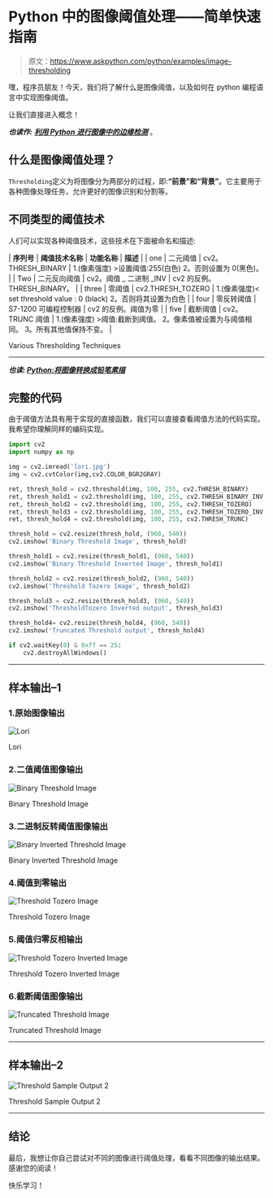 # Python 中的图像阈值处理——简单快速指南

> 原文：<https://www.askpython.com/python/examples/image-thresholding>

嘿，程序员朋友！今天，我们将了解什么是图像阈值，以及如何在 python 编程语言中实现图像阈值。

让我们直接进入概念！

***也读作:*** [***利用 Python 进行图像中的边缘检测***](https://www.askpython.com/python/examples/edge-detection-in-images) 。

## 什么是图像阈值处理？

`Thresholding`定义为将图像分为两部分的过程，即:**“前景”和“背景”**。它主要用于各种图像处理任务，允许更好的图像识别和分割等。

## 不同类型的阈值技术

人们可以实现各种阈值技术，这些技术在下面被命名和描述:

| **序列号** | **阈值技术名称** | **功能名称** | **描述** |
| one | 二元阈值 | cv2。THRESH_BINARY | 1.(像素强度) >设置阈值:255(白色)
2。否则设置为 0(黑色)。 |
| Two | 二元反向阈值 | cv2。阈值 _ 二进制 _INV | cv2 的反例。THRESH_BINARY。 |
| three | 零阈值 | cv2.THRESH_TOZERO | 1.(像素强度)< set threshold value : 0 (black)
2。否则将其设置为白色 |
| four | 零反转阈值 | S7-1200 可编程控制器 | cv2 的反例。阈值为零 |
| five | 截断阈值 | cv2。TRUNC 阈值 | 1.(像素强度) >阈值:截断到阈值。
2。像素值被设置为与阈值相同。
3。所有其他值保持不变。 |

Various Thresholding Techniques

* * *

***也读: [Python:将图像转换成铅笔素描](https://www.askpython.com/python/examples/images-to-pencil-sketch)***

## 完整的代码

由于阈值方法具有用于实现的直接函数，我们可以直接查看阈值方法的代码实现。我希望你理解同样的编码实现。

```py
import cv2  
import numpy as np

img = cv2.imread('lori.jpg')  
img = cv2.cvtColor(img,cv2.COLOR_BGR2GRAY) 

ret, thresh_hold = cv2.threshold(img, 100, 255, cv2.THRESH_BINARY) 
ret, thresh_hold1 = cv2.threshold(img, 100, 255, cv2.THRESH_BINARY_INV) 
ret, thresh_hold2 = cv2.threshold(img, 100, 255, cv2.THRESH_TOZERO) 
ret, thresh_hold3 = cv2.threshold(img, 100, 255, cv2.THRESH_TOZERO_INV) 
ret, thresh_hold4 = cv2.threshold(img, 100, 255, cv2.THRESH_TRUNC)   

thresh_hold = cv2.resize(thresh_hold, (960, 540))    
cv2.imshow('Binary Threshold Image', thresh_hold) 

thresh_hold1 = cv2.resize(thresh_hold1, (960, 540))    
cv2.imshow('Binary Threshold Inverted Image', thresh_hold1) 

thresh_hold2 = cv2.resize(thresh_hold2, (960, 540))    
cv2.imshow('Threshold Tozero Image', thresh_hold2) 

thresh_hold3 = cv2.resize(thresh_hold3, (960, 540))    
cv2.imshow('ThresholdTozero Inverted output', thresh_hold3) 

thresh_hold4= cv2.resize(thresh_hold4, (960, 540))    
cv2.imshow('Truncated Threshold output', thresh_hold4) 

if cv2.waitKey(0) & 0xff == 25:  
    cv2.destroyAllWindows()

```

* * *

## 样本输出–1

### 1.原始图像输出

![Lori](img/57b0cc2a87f493d2a575dc6fc1595a6c.png)

Lori

### 2.二值阈值图像输出

![Binary Threshold Image](img/6a364f7bd97577a2ab06df5dae26cddf.png)

Binary Threshold Image

### 3.二进制反转阈值图像输出

![Binary Inverted Threshold Image](img/ba6b27e43a821e64e19fbf66cb9a19f4.png)

Binary Inverted Threshold Image

### 4.阈值到零输出

![Threshold Tozero Image](img/15fa85fb07d593864e4e578947811909.png)

Threshold Tozero Image

### 5.阈值归零反相输出

![Threshold Tozero Inverted Image](img/ea78078aa6640ce6d7b05e20597ed975.png)

Threshold Tozero Inverted Image

### 6.截断阈值图像输出

![Truncated Threshold Image](img/162d963d9d9e397d3a9b9f5ced54cbb8.png)

Truncated Threshold Image

* * *

## 样本输出–2

![Threshold Sample Output 2](img/3ed9cddc5fa6d88925bb5e834577cf9b.png)

Threshold Sample Output 2

* * *

## 结论

最后，我想让你自己尝试对不同的图像进行阈值处理，看看不同图像的输出结果。感谢您的阅读！

快乐学习！